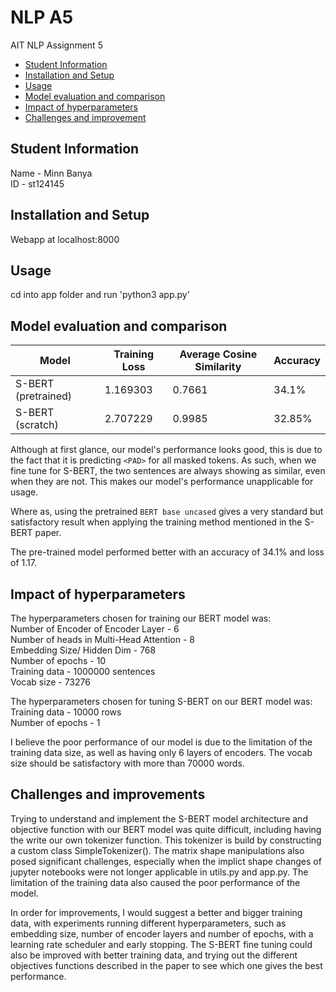 # NLP A5
 AIT NLP Assignment 5

- [Student Information](#student-information)
- [Installation and Setup](#installation-and-setup)
- [Usage](#usage)
- [Model evaluation and comparison](#model-evaluation-and-comparison)
- [Impact of hyperparameters](#impact-of-hyperparameters)
- [Challenges and improvement](#challenges-and-improvements)


## Student Information
Name - Minn Banya  
ID - st124145

## Installation and Setup
Webapp at localhost:8000

## Usage
cd into app folder and run 'python3 app.py'  

## Model evaluation and comparison
| Model       | Training Loss | Average Cosine Similarity | Accuracy |
|------------------|---------------|--------------|--------------|
|S-BERT (pretrained)|        1.169303         |       0.7661      | 34.1%         |
| S-BERT (scratch) |         2.707229          |      0.9985       | 32.85%        |

Although at first glance, our model's performance looks good, this is due to the fact that it is predicting `<PAD>` for all masked tokens. As such, when we fine tune for S-BERT, the two sentences are always showing as similar, even when they are not. This makes our model's performance unapplicable for usage.

Where as, using the pretrained `BERT base uncased` gives a very standard but satisfactory result when applying the training method mentioned in the S-BERT paper.

The pre-trained model performed better with an accuracy of 34.1% and loss of 1.17.

## Impact of hyperparameters
The hyperparameters chosen for training our BERT model was:  
Number of Encoder of Encoder Layer - 6  
Number of heads in Multi-Head Attention - 8  
Embedding Size/ Hidden Dim - 768  
Number of epochs - 10  
Training data - 1000000 sentences  
Vocab size - 73276  

The hyperparameters chosen for tuning S-BERT on our BERT model was:
Training data - 10000 rows  
Number of epochs - 1  

I believe the poor performance of our model is due to the limitation of the training data size, as well as having only 6 layers of encoders. The vocab size should be satisfactory with more than 70000 words.

## Challenges and improvements
Trying to understand and implement the S-BERT model architecture and objective function with our BERT model was quite difficult, including having the write our own tokenizer function. This tokenizer is build by constructing a custom class SimpleTokenizer(). 
The matrix shape manipulations also posed significant challenges, especially when the implict shape changes of jupyter notebooks were not longer applicable in utils.py and app.py. The limitation of the training data also caused the poor performance of the model.

In order for improvements, I would suggest a better and bigger training data, with experiments running different hyperparameters, such as embedding size, number of encoder layers and number of epochs, with a learning rate scheduler and early stopping. The S-BERT fine tuning could also be improved with better training data, and trying out the different objectives functions described in the paper to see which one gives the best performance.
